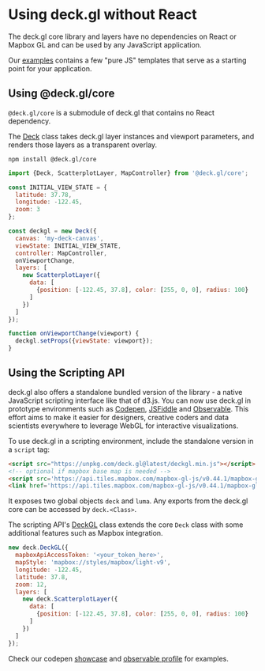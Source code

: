 # Using deck.gl without React

The deck.gl core library and layers have no dependencies on React or Mapbox GL and can be used by any JavaScript application.

Our [examples](https://github.com/uber/deck.gl/tree/5.2-release/examples/get-started) contains a few "pure JS" templates that serve as a starting point for your application.


## Using @deck.gl/core

`@deck.gl/core` is a submodule of deck.gl that contains no React dependency.

The [Deck](/docs/api-reference/deck.md) class takes deck.gl layer instances and viewport parameters, and renders those layers as a transparent overlay.

```
npm install @deck.gl/core
```

```js
import {Deck, ScatterplotLayer, MapController} from '@deck.gl/core';

const INITIAL_VIEW_STATE = {
  latitude: 37.78,
  longitude: -122.45,
  zoom: 3
};

const deckgl = new Deck({
  canvas: 'my-deck-canvas',
  viewState: INITIAL_VIEW_STATE,
  controller: MapController,
  onViewportChange,
  layers: [
    new ScatterplotLayer({
      data: [
        {position: [-122.45, 37.8], color: [255, 0, 0], radius: 100}
      ]
    })
  ]
});

function onViewportChange(viewport) {
  deckgl.setProps({viewState: viewport});
}
```

## Using the Scripting API

deck.gl also offers a standalone bundled version of the library - a native JavaScript scripting interface like that of d3.js. You can now use deck.gl in prototype environments such as [Codepen](https://codepen.io), [JSFiddle](https://jsfiddle.net) and [Observable](https://www.obervablehq.com). This effort aims to make it easier for designers, creative coders and data scientists everywhere to leverage WebGL for interactive visualizations.

To use deck.gl in a scripting environment, include the standalone version in a `script` tag:
```html
<script src="https://unpkg.com/deck.gl@latest/deckgl.min.js"></script>
<!-- optional if mapbox base map is needed -->
<script src='https://api.tiles.mapbox.com/mapbox-gl-js/v0.44.1/mapbox-gl.js'></script>
<link href='https://api.tiles.mapbox.com/mapbox-gl-js/v0.44.1/mapbox-gl.css' rel='stylesheet' />
````

It exposes two global objects `deck` and `luma`. Any exports from the deck.gl core can be accessed by `deck.<Class>`.

The scripting API's [DeckGL](docs/api-reference/standalone/deckgl.md) class extends the core `Deck` class with some additional features such as Mapbox integration.

```js
new deck.DeckGL({
  mapboxApiAccessToken: '<your_token_here>',
  mapStyle: 'mapbox://styles/mapbox/light-v9',
  longitude: -122.45,
  latitude: 37.8,
  zoom: 12,
  layers: [
    new deck.ScatterplotLayer({
      data: [
        {position: [-122.45, 37.8], color: [255, 0, 0], radius: 100}
      ]
    })
  ]
});
```

Check our codepen [showcase](https://codepen.io/vis-gl) and [observable profile](https://beta.observablehq.com/@pessimistress) for examples.
